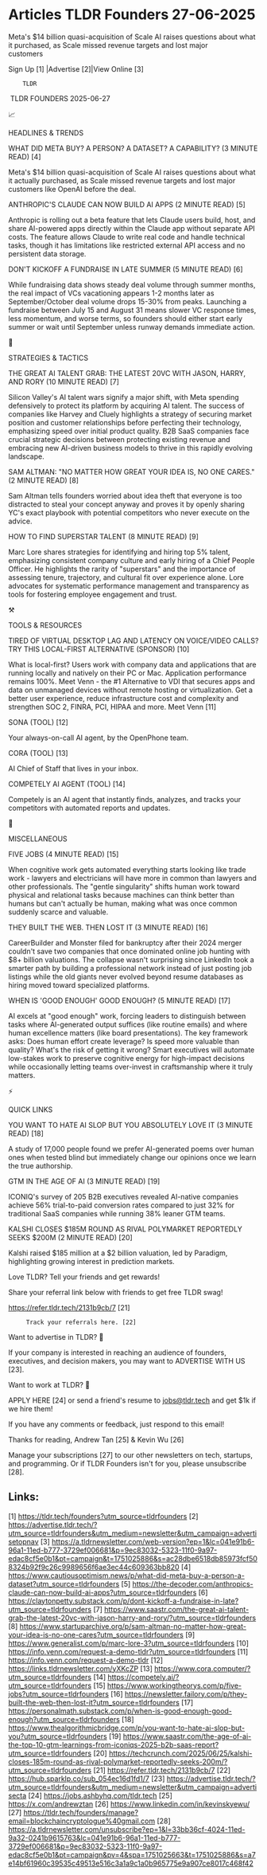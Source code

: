 # Articles TLDR Founders 27-06-2025

Meta's $14 billion quasi-acquisition of Scale AI raises questions
about what it purchased, as Scale missed revenue targets and lost
major
customers ‌ ‌ ‌ ‌ ‌ ‌ ‌ ‌ ‌ ‌ ‌ ‌ ‌ ‌ ‌ ‌ ‌ ‌ ‌ ‌ ‌ ‌ ‌ ‌ ‌ ‌  ‌ ‌ ‌ ‌ ‌ ‌ ‌ ‌ ‌ ‌ ‌ ‌ ‌ ‌ ‌ ‌ ‌ ‌ ‌ ‌ ‌ ‌ ‌ ‌ ‌ ‌ 


 Sign Up [1] |Advertise [2]|View Online [3] 

		TLDR 

 TLDR FOUNDERS 2025-06-27

📈 

HEADLINES & TRENDS

 WHAT DID META BUY? A PERSON? A DATASET? A CAPABILITY? (3 MINUTE READ)
[4] 

 Meta's $14 billion quasi-acquisition of Scale AI raises questions
about what it actually purchased, as Scale missed revenue targets and
lost major customers like OpenAI before the deal. 

 ANTHROPIC'S CLAUDE CAN NOW BUILD AI APPS (2 MINUTE READ) [5] 

 Anthropic is rolling out a beta feature that lets Claude users build,
host, and share AI-powered apps directly within the Claude app without
separate API costs. The feature allows Claude to write real code and
handle technical tasks, though it has limitations like restricted
external API access and no persistent data storage. 

 DON'T KICKOFF A FUNDRAISE IN LATE SUMMER (5 MINUTE READ) [6] 

 While fundraising data shows steady deal volume through summer
months, the real impact of VCs vacationing appears 1-2 months later as
September/October deal volume drops 15-30% from peaks. Launching a
fundraise between July 15 and August 31 means slower VC response
times, less momentum, and worse terms, so founders should either start
early summer or wait until September unless runway demands immediate
action. 

🧠 

STRATEGIES & TACTICS

 THE GREAT AI TALENT GRAB: THE LATEST 20VC WITH JASON, HARRY, AND RORY
(10 MINUTE READ) [7] 

 Silicon Valley's AI talent wars signify a major shift, with Meta
spending defensively to protect its platform by acquiring AI talent.
The success of companies like Harvey and Cluely highlights a strategy
of securing market position and customer relationships before
perfecting their technology, emphasizing speed over initial product
quality. B2B SaaS companies face crucial strategic decisions between
protecting existing revenue and embracing new AI-driven business
models to thrive in this rapidly evolving landscape. 

 SAM ALTMAN: "NO MATTER HOW GREAT YOUR IDEA IS, NO ONE CARES." (2
MINUTE READ) [8] 

 Sam Altman tells founders worried about idea theft that everyone is
too distracted to steal your concept anyway and proves it by openly
sharing YC's exact playbook with potential competitors who never
execute on the advice. 

 HOW TO FIND SUPERSTAR TALENT (8 MINUTE READ) [9] 

 Marc Lore shares strategies for identifying and hiring top 5% talent,
emphasizing consistent company culture and early hiring of a Chief
People Officer. He highlights the rarity of "superstars" and the
importance of assessing tenure, trajectory, and cultural fit over
experience alone. Lore advocates for systematic performance management
and transparency as tools for fostering employee engagement and trust.


⚒️ 

TOOLS & RESOURCES

 TIRED OF VIRTUAL DESKTOP LAG AND LATENCY ON VOICE/VIDEO CALLS? TRY
THIS LOCAL-FIRST ALTERNATIVE (SPONSOR) [10] 

 What is local-first? Users work with company data and applications
that are running locally and natively on their PC or Mac. Application
performance remains 100%. Meet Venn - the #1 Alternative to VDI that
secures apps and data on unmanaged devices without remote hosting or
virtualization. Get a better user experience, reduce infrastructure
cost and complexity and strengthen SOC 2, FINRA, PCI, HIPAA and more.
Meet Venn [11] 

 SONA (TOOL) [12] 

 Your always-on-call AI agent, by the OpenPhone team. 

 CORA (TOOL) [13] 

 AI Chief of Staff that lives in your inbox. 

 COMPETELY AI AGENT (TOOL) [14] 

 Competely is an AI agent that instantly finds, analyzes, and tracks
your competitors with automated reports and updates. 

🎁 

MISCELLANEOUS

 FIVE JOBS (4 MINUTE READ) [15] 

 When cognitive work gets automated everything starts looking like
trade work - lawyers and electricians will have more in common than
lawyers and other professionals. The "gentle singularity" shifts human
work toward physical and relational tasks because machines can think
better than humans but can't actually be human, making what was once
common suddenly scarce and valuable. 

 THEY BUILT THE WEB. THEN LOST IT (3 MINUTE READ) [16] 

 CareerBuilder and Monster filed for bankruptcy after their 2024
merger couldn't save two companies that once dominated online job
hunting with $8+ billion valuations. The collapse wasn't surprising
since LinkedIn took a smarter path by building a professional network
instead of just posting job listings while the old giants never
evolved beyond resume databases as hiring moved toward specialized
platforms. 

 WHEN IS 'GOOD ENOUGH' GOOD ENOUGH? (5 MINUTE READ) [17] 

 AI excels at "good enough" work, forcing leaders to distinguish
between tasks where AI-generated output suffices (like routine emails)
and where human excellence matters (like board presentations). The key
framework asks: Does human effort create leverage? Is speed more
valuable than quality? What's the risk of getting it wrong? Smart
executives will automate low-stakes work to preserve cognitive energy
for high-impact decisions while occasionally letting teams over-invest
in craftsmanship where it truly matters. 

⚡ 

QUICK LINKS

 YOU WANT TO HATE AI SLOP BUT YOU ABSOLUTELY LOVE IT (3 MINUTE READ)
[18] 

 A study of 17,000 people found we prefer AI-generated poems over
human ones when tested blind but immediately change our opinions once
we learn the true authorship. 

 GTM IN THE AGE OF AI (3 MINUTE READ) [19] 

 ICONIQ's survey of 205 B2B executives revealed AI-native companies
achieve 56% trial-to-paid conversion rates compared to just 32% for
traditional SaaS companies while running 38% leaner GTM teams. 

 KALSHI CLOSES $185M ROUND AS RIVAL POLYMARKET REPORTEDLY SEEKS $200M
(2 MINUTE READ) [20] 

 Kalshi raised $185 million at a $2 billion valuation, led by
Paradigm, highlighting growing interest in prediction markets. 

Love TLDR? Tell your friends and get rewards!

 Share your referral link below with friends to get free TLDR swag! 

 https://refer.tldr.tech/2131b9cb/7 [21] 

		 Track your referrals here. [22] 

Want to advertise in TLDR? 📰

 If your company is interested in reaching an audience of founders,
executives, and decision makers, you may want to ADVERTISE WITH US
[23]. 

Want to work at TLDR? 💼

 APPLY HERE [24] or send a friend's resume to jobs@tldr.tech and get
$1k if we hire them! 

 If you have any comments or feedback, just respond to this email! 

Thanks for reading, 
Andrew Tan [25] & Kevin Wu [26] 

 Manage your subscriptions [27] to our other newsletters on tech,
startups, and programming. Or if TLDR Founders isn't for you, please
unsubscribe [28]. 

 

Links:
------
[1] https://tldr.tech/founders?utm_source=tldrfounders
[2] https://advertise.tldr.tech/?utm_source=tldrfounders&utm_medium=newsletter&utm_campaign=advertisetopnav
[3] https://a.tldrnewsletter.com/web-version?ep=1&lc=041e91b6-96a1-11ed-b777-3729ef006681&p=9ec83032-5323-11f0-9a97-edac8cf5e0b1&pt=campaign&t=1751025886&s=ac28dbe6518db85973fcf508324b92f9c26c9989656f6ae3ec44c609363bb820
[4] https://www.cautiousoptimism.news/p/what-did-meta-buy-a-person-a-dataset?utm_source=tldrfounders
[5] https://the-decoder.com/anthropics-claude-can-now-build-ai-apps?utm_source=tldrfounders
[6] https://claytonpetty.substack.com/p/dont-kickoff-a-fundraise-in-late?utm_source=tldrfounders
[7] https://www.saastr.com/the-great-ai-talent-grab-the-latest-20vc-with-jason-harry-and-rory/?utm_source=tldrfounders
[8] https://www.startuparchive.org/p/sam-altman-no-matter-how-great-your-idea-is-no-one-cares?utm_source=tldrfounders
[9] https://www.generalist.com/p/marc-lore-3?utm_source=tldrfounders
[10] https://info.venn.com/request-a-demo-tldr?utm_source=tldrfounders
[11] https://info.venn.com/request-a-demo-tldr
[12] https://links.tldrnewsletter.com/yXKcZP
[13] https://www.cora.computer/?utm_source=tldrfounders
[14] https://competely.ai/?utm_source=tldrfounders
[15] https://www.workingtheorys.com/p/five-jobs?utm_source=tldrfounders
[16] https://newsletter.failory.com/p/they-built-the-web-then-lost-it?utm_source=tldrfounders
[17] https://personalmath.substack.com/p/when-is-good-enough-good-enough?utm_source=tldrfounders
[18] https://www.thealgorithmicbridge.com/p/you-want-to-hate-ai-slop-but-you?utm_source=tldrfounders
[19] https://www.saastr.com/the-age-of-ai-the-top-10-gtm-learnings-from-iconiqs-2025-b2b-saas-report?utm_source=tldrfounders
[20] https://techcrunch.com/2025/06/25/kalshi-closes-185m-round-as-rival-polymarket-reportedly-seeks-200m/?utm_source=tldrfounders
[21] https://refer.tldr.tech/2131b9cb/7
[22] https://hub.sparklp.co/sub_054ec16d1fd1/7
[23] https://advertise.tldr.tech/?utm_source=tldrfounders&utm_medium=newsletter&utm_campaign=advertisecta
[24] https://jobs.ashbyhq.com/tldr.tech
[25] https://x.com/andrewztan
[26] https://www.linkedin.com/in/kevinskyewu/
[27] https://tldr.tech/founders/manage?email=blockchaincryptologue%40gmail.com
[28] https://a.tldrnewsletter.com/unsubscribe?ep=1&l=33bb36cf-4024-11ed-9a32-0241b9615763&lc=041e91b6-96a1-11ed-b777-3729ef006681&p=9ec83032-5323-11f0-9a97-edac8cf5e0b1&pt=campaign&pv=4&spa=1751025663&t=1751025886&s=a7e14bf61960c39535c49513e516c3a1a9c1a0b965775e9a907ce8017c468f42